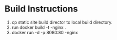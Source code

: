 # Build Instructions
1. cp static site build director to local build directory.
2. run docker build -t <site name>-nginx .
3. docker run -d -p 8080:80 <site name>-nginx
